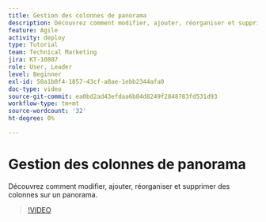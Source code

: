```yaml
---
title: Gestion des colonnes de panorama
description: Découvrez comment modifier, ajouter, réorganiser et supprimer des colonnes sur un panorama.
feature: Agile
activity: deploy
type: Tutorial
team: Technical Marketing
jira: KT-10807
role: User, Leader
level: Beginner
exl-id: 50a1b0f4-1857-43cf-a8ae-1ebb2344afa0
doc-type: video
source-git-commit: ea0bd2ad43efdaa6b84d8249f2848783fd531d93
workflow-type: tm+mt
source-wordcount: '32'
ht-degree: 0%

---
```


# Gestion des colonnes de panorama

Découvrez comment modifier, ajouter, réorganiser et supprimer des colonnes sur un panorama.

>[!VIDEO](https://video.tv.adobe.com/v/346570/?quality=12&learn=on)
